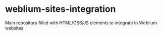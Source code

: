 # weblium-sites-integration
Main repository filled with HTML/CSS/JS elements to integrate in Weblium websites
